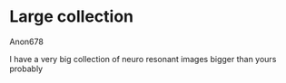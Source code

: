 # Large collection

Anon678

I have a very big collection of neuro resonant images bigger than yours probably

